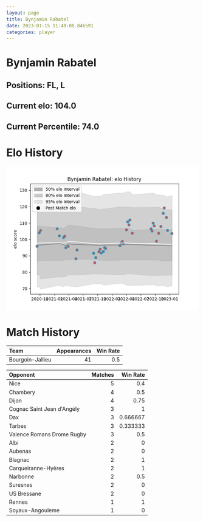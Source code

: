 ```yaml
---  
layout: page  
title: Bynjamin Rabatel  
date: 2023-01-15 11:49:08.846591  
categories: player  
---
```

# Bynjamin Rabatel

## Positions: FL, L

## Current elo: 104.0

## Current Percentile: 74.0

# Elo History


![elo history](history_BynjaminRabatel.png)
# Match History


| Team             |   Appearances |   Win Rate |
|:-----------------|--------------:|-----------:|
| Bourgoin-Jallieu |            41 |        0.5 |

| Opponent                   |   Matches |   Win Rate |
|:---------------------------|----------:|-----------:|
| Nice                       |         5 |   0.4      |
| Chambery                   |         4 |   0.5      |
| Dijon                      |         4 |   0.75     |
| Cognac Saint Jean d'Angély |         3 |   1        |
| Dax                        |         3 |   0.666667 |
| Tarbes                     |         3 |   0.333333 |
| Valence Romans Drome Rugby |         3 |   0.5      |
| Albi                       |         2 |   0        |
| Aubenas                    |         2 |   0        |
| Blagnac                    |         2 |   1        |
| Carqueiranne-Hyères        |         2 |   1        |
| Narbonne                   |         2 |   0.5      |
| Suresnes                   |         2 |   0        |
| US Bressane                |         2 |   0        |
| Rennes                     |         1 |   1        |
| Soyaux-Angouleme           |         1 |   0        |